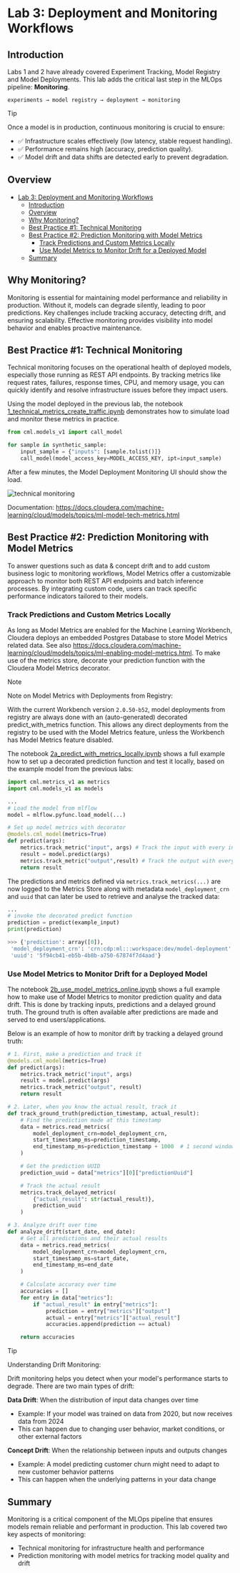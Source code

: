 # Lab 3: Deployment and Monitoring Workflows

## Introduction

Labs 1 and 2 have already covered Experiment Tracking, Model Registry and Model Deployments. This lab adds the critical last step in the MLOps pipeline: **Monitoring**.

    experiments → model registry → deployment → monitoring

> [!Tip]
> Once a model is in production, continuous monitoring is crucial to ensure:
>
> - ✅ Infrastructure scales effectively (low latency, stable request handling).
> - ✅ Performance remains high (accuracy, prediction quality).
> - ✅ Model drift and data shifts are detected early to prevent degradation.

## Overview

- [Lab 3: Deployment and Monitoring Workflows](#lab-3-deployment-and-monitoring-workflows)
  - [Introduction](#introduction)
  - [Overview](#overview)
  - [Why Monitoring?](#why-monitoring)
  - [Best Practice #1: Technical Monitoring](#best-practice-1-technical-monitoring)
  - [Best Practice #2: Prediction Monitoring with Model Metrics](#best-practice-2-prediction-monitoring-with-model-metrics)
    - [Track Predictions and Custom Metrics Locally](#track-predictions-and-custom-metrics-locally)
    - [Use Model Metrics to Monitor Drift for a Deployed Model](#use-model-metrics-to-monitor-drift-for-a-deployed-model)
  - [Summary](#summary)

## Why Monitoring?

Monitoring is essential for maintaining model performance and reliability in production. Without it, models can degrade silently, leading to poor predictions. Key challenges include tracking accuracy, detecting drift, and ensuring scalability. Effective monitoring provides visibility into model behavior and enables proactive maintenance.

## Best Practice #1: Technical Monitoring

Technical monitoring focuses on the operational health of deployed models, especially those running as REST API endpoints. By tracking metrics like request rates, failures, response times, CPU, and memory usage, you can quickly identify and resolve infrastructure issues before they impact users.

Using the model deployed in the previous lab, the notebook [1_technical_metrics_create_traffic.ipynb](./1_technical_metrics_create_traffic.ipynb) demonstrates how to simulate load and monitor these metrics in practice.

```python
from cml.models_v1 import call_model

for sample in synthetic_sample:
    input_sample = {"inputs": [sample.tolist()]}
    call_model(model_access_key=MODEL_ACCESS_KEY, ipt=input_sample)
```

After a few minutes, the Model Deployment Monitoring UI should show the load.

![technical monitoring](../images/tech-monitoring.png)

Documentation: <https://docs.cloudera.com/machine-learning/cloud/models/topics/ml-model-tech-metrics.html>

## Best Practice #2: Prediction Monitoring with Model Metrics

To answer questions such as data & concept drift and to add custom business logic to monitoring workflows, Model Metrics offer a customizable approach to monitor both REST API endpoints and batch inference processes. By integrating custom code, users can track specific performance indicators tailored to their models.

### Track Predictions and Custom Metrics Locally

As long as Model Metrics are enabled for the Machine Learning Workbench, Cloudera deploys an embedded Postgres Database to store Model Metrics related data. See also <https://docs.cloudera.com/machine-learning/cloud/models/topics/ml-enabling-model-metrics.html>. To make use of the metrics store, decorate your prediction function with the Cloudera Model Metrics decorator.

>[!Note]
> Note on Model Metrics with Deployments from Registry:
>
> With the current Workbench version `2.0.50-b52`, model deployments from registry are always done with an (auto-generated) decorated predict_with_metrics function. This allows any direct deployments from the registry to be used with the Model Metrics feature, unless the Workbench has Model Metrics feature disabled.

The notebook [2a_predict_with_metrics_locally.ipynb](2a_predict_with_metrics_locally.ipynb) shows a full example how to set up a decorated prediction function and test it locally, based on the example model from the previous labs:

```python
import cml.metrics_v1 as metrics
import cml.models_v1 as models

...
# Load the model from mlflow
model = mlflow.pyfunc.load_model(...)

# Set up model metrics with decorator
@models.cml_model(metrics=True)
def predict(args):
    metrics.track_metric("input", args) # Track the input with every inference
    result = model.predict(args)
    metrics.track_metric("output",result) # Track the output with every inference
    return result
```

The predictions and metrics defined via  `metrics.track_metrics(...)` are now logged to the Metrics Store along with metadata `model_deployment_crn` and `uuid` that can later be used to retrieve and analyse the tracked data:

```python
...
# invoke the decorated predict function
prediction = predict(example_input)
print(prediction)

>>> {'prediction': array([0]),
 'model_deployment_crn': 'crn:cdp:ml:::workspace:dev/model-deployment',
 'uuid': '5f94cb41-eb5b-4b8b-a750-67874f7d4aad'}
```

### Use Model Metrics to Monitor Drift for a Deployed Model

The notebook [2b_use_model_metrics_online.ipynb](2b_use_model_metrics_online.ipynb) shows a full example how to make use of Model Metrics to monitor prediction quality and data drift. This is done by tracking inputs, predictions and a delayed ground truth. The ground truth is often available after predictions are made and served to end users/applications.

Below is an example of how to monitor drift by tracking a delayed ground truth:

```python
# 1. First, make a prediction and track it
@models.cml_model(metrics=True)
def predict(args):
    metrics.track_metric("input", args)
    result = model.predict(args)
    metrics.track_metric("output", result)
    return result

# 2. Later, when you know the actual result, track it
def track_ground_truth(prediction_timestamp, actual_result):
    # Find the prediction made at this timestamp
    data = metrics.read_metrics(
        model_deployment_crn=model_deployment_crn,
        start_timestamp_ms=prediction_timestamp,
        end_timestamp_ms=prediction_timestamp + 1000  # 1 second window
    )

    # Get the prediction UUID
    prediction_uuid = data["metrics"][0]["predictionUuid"]

    # Track the actual result
    metrics.track_delayed_metrics(
        {"actual_result": str(actual_result)},
        prediction_uuid
    )

# 3. Analyze drift over time
def analyze_drift(start_date, end_date):
    # Get all predictions and their actual results
    data = metrics.read_metrics(
        model_deployment_crn=model_deployment_crn,
        start_timestamp_ms=start_date,
        end_timestamp_ms=end_date
    )

    # Calculate accuracy over time
    accuracies = []
    for entry in data["metrics"]:
        if "actual_result" in entry["metrics"]:
            prediction = entry["metrics"]["output"]
            actual = entry["metrics"]["actual_result"]
            accuracies.append(prediction == actual)

    return accuracies
```

> [!Tip]
> Understanding Drift Monitoring:
>
> Drift monitoring helps you detect when your model's performance starts to degrade. There are two main types of drift:
>
> **Data Drift**: When the distribution of input data changes over time
>   - Example: If your model was trained on data from 2020, but now receives data from 2024
>   - This can happen due to changing user behavior, market conditions, or other external factors
>
> **Concept Drift**: When the relationship between inputs and outputs changes
>   - Example: A model predicting customer churn might need to adapt to new customer behavior patterns
>   - This can happen when the underlying patterns in your data change

## Summary

Monitoring is a critical component of the MLOps pipeline that ensures models remain reliable and performant in production. This lab covered two key aspects of monitoring:

- Technical monitoring for infrastructure health and performance
- Prediction monitoring with model metrics for tracking model quality and drift
